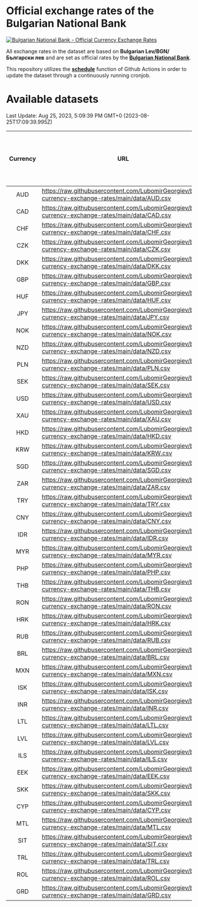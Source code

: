 # Official exchange rates of the Bulgarian National Bank

[![Bulgarian National Bank - Official Currency Exchange Rates](https://github.com/LubomirGeorgiev/bnb-currency-exchange-rates/actions/workflows/update-rates.yml/badge.svg?branch=main)](https://github.com/LubomirGeorgiev/bnb-currency-exchange-rates/actions/workflows/update-rates.yml)

All exchange rates in the dataset are based on **Bulgarian Lev/BGN/Български лев** and are set as official rates by the [**Bulgarian National Bank**](https://www.bnb.bg/Statistics/StExternalSector/StExchangeRates/StERForeignCurrencies/index.htm?toLang=_EN).

This repository utilizes the [**schedule**](https://docs.github.com/en/actions/reference/events-that-trigger-workflows) function of Github Actions in order to update the dataset through a continuously running cronjob.

# Available datasets

<!-- START LINKS (DO NOT EVER FU*ING DELETE THIS COMMENT FOR THE LOVE OF YOUR LIFE!!! IF YOU ARE CURIOS HOW IT WORKS, YOU CAN HAVE A LOOK AT ./src/updateReadme.ts) -->

Last Update: Aug 25, 2023, 5:09:39 PM GMT+0 (2023-08-25T17:09:39.995Z)

| Currency | URL                                                                                             | Number of records | Number of missing days that were filled in |
| :------: | ----------------------------------------------------------------------------------------------- | :---------------: | :----------------------------------------: |
|   AUD    | https://raw.githubusercontent.com/LubomirGeorgiev/bnb-currency-exchange-rates/main/data/AUD.csv |       8597        |                    2655                    |
|   CAD    | https://raw.githubusercontent.com/LubomirGeorgiev/bnb-currency-exchange-rates/main/data/CAD.csv |       8597        |                    2655                    |
|   CHF    | https://raw.githubusercontent.com/LubomirGeorgiev/bnb-currency-exchange-rates/main/data/CHF.csv |       8597        |                    2655                    |
|   CZK    | https://raw.githubusercontent.com/LubomirGeorgiev/bnb-currency-exchange-rates/main/data/CZK.csv |       8597        |                    2655                    |
|   DKK    | https://raw.githubusercontent.com/LubomirGeorgiev/bnb-currency-exchange-rates/main/data/DKK.csv |       8597        |                    2655                    |
|   GBP    | https://raw.githubusercontent.com/LubomirGeorgiev/bnb-currency-exchange-rates/main/data/GBP.csv |       8597        |                    2655                    |
|   HUF    | https://raw.githubusercontent.com/LubomirGeorgiev/bnb-currency-exchange-rates/main/data/HUF.csv |       8597        |                    2655                    |
|   JPY    | https://raw.githubusercontent.com/LubomirGeorgiev/bnb-currency-exchange-rates/main/data/JPY.csv |       8597        |                    2655                    |
|   NOK    | https://raw.githubusercontent.com/LubomirGeorgiev/bnb-currency-exchange-rates/main/data/NOK.csv |       8597        |                    2655                    |
|   NZD    | https://raw.githubusercontent.com/LubomirGeorgiev/bnb-currency-exchange-rates/main/data/NZD.csv |       8597        |                    2655                    |
|   PLN    | https://raw.githubusercontent.com/LubomirGeorgiev/bnb-currency-exchange-rates/main/data/PLN.csv |       8597        |                    2655                    |
|   SEK    | https://raw.githubusercontent.com/LubomirGeorgiev/bnb-currency-exchange-rates/main/data/SEK.csv |       8597        |                    2655                    |
|   USD    | https://raw.githubusercontent.com/LubomirGeorgiev/bnb-currency-exchange-rates/main/data/USD.csv |       8597        |                    2655                    |
|   XAU    | https://raw.githubusercontent.com/LubomirGeorgiev/bnb-currency-exchange-rates/main/data/XAU.csv |       8597        |                    2657                    |
|   HKD    | https://raw.githubusercontent.com/LubomirGeorgiev/bnb-currency-exchange-rates/main/data/HKD.csv |       8295        |                    2564                    |
|   KRW    | https://raw.githubusercontent.com/LubomirGeorgiev/bnb-currency-exchange-rates/main/data/KRW.csv |       8295        |                    2564                    |
|   SGD    | https://raw.githubusercontent.com/LubomirGeorgiev/bnb-currency-exchange-rates/main/data/SGD.csv |       8295        |                    2564                    |
|   ZAR    | https://raw.githubusercontent.com/LubomirGeorgiev/bnb-currency-exchange-rates/main/data/ZAR.csv |       8295        |                    2564                    |
|   TRY    | https://raw.githubusercontent.com/LubomirGeorgiev/bnb-currency-exchange-rates/main/data/TRY.csv |       6777        |                    2094                    |
|   CNY    | https://raw.githubusercontent.com/LubomirGeorgiev/bnb-currency-exchange-rates/main/data/CNY.csv |       6657        |                    2058                    |
|   IDR    | https://raw.githubusercontent.com/LubomirGeorgiev/bnb-currency-exchange-rates/main/data/IDR.csv |       6657        |                    2058                    |
|   MYR    | https://raw.githubusercontent.com/LubomirGeorgiev/bnb-currency-exchange-rates/main/data/MYR.csv |       6657        |                    2058                    |
|   PHP    | https://raw.githubusercontent.com/LubomirGeorgiev/bnb-currency-exchange-rates/main/data/PHP.csv |       6657        |                    2058                    |
|   THB    | https://raw.githubusercontent.com/LubomirGeorgiev/bnb-currency-exchange-rates/main/data/THB.csv |       6657        |                    2058                    |
|   RON    | https://raw.githubusercontent.com/LubomirGeorgiev/bnb-currency-exchange-rates/main/data/RON.csv |       6598        |                    2040                    |
|   HRK    | https://raw.githubusercontent.com/LubomirGeorgiev/bnb-currency-exchange-rates/main/data/HRK.csv |       6419        |                    1983                    |
|   RUB    | https://raw.githubusercontent.com/LubomirGeorgiev/bnb-currency-exchange-rates/main/data/RUB.csv |       6123        |                    1894                    |
|   BRL    | https://raw.githubusercontent.com/LubomirGeorgiev/bnb-currency-exchange-rates/main/data/BRL.csv |       5687        |                    1761                    |
|   MXN    | https://raw.githubusercontent.com/LubomirGeorgiev/bnb-currency-exchange-rates/main/data/MXN.csv |       5687        |                    1761                    |
|   ISK    | https://raw.githubusercontent.com/LubomirGeorgiev/bnb-currency-exchange-rates/main/data/ISK.csv |       5596        |                    1732                    |
|   INR    | https://raw.githubusercontent.com/LubomirGeorgiev/bnb-currency-exchange-rates/main/data/INR.csv |       5320        |                    1647                    |
|   LTL    | https://raw.githubusercontent.com/LubomirGeorgiev/bnb-currency-exchange-rates/main/data/LTL.csv |       5155        |                    1584                    |
|   LVL    | https://raw.githubusercontent.com/LubomirGeorgiev/bnb-currency-exchange-rates/main/data/LVL.csv |       4790        |                    1470                    |
|   ILS    | https://raw.githubusercontent.com/LubomirGeorgiev/bnb-currency-exchange-rates/main/data/ILS.csv |       4594        |                    1426                    |
|   EEK    | https://raw.githubusercontent.com/LubomirGeorgiev/bnb-currency-exchange-rates/main/data/EEK.csv |       4000        |                    1226                    |
|   SKK    | https://raw.githubusercontent.com/LubomirGeorgiev/bnb-currency-exchange-rates/main/data/SKK.csv |       2970        |                    912                     |
|   CYP    | https://raw.githubusercontent.com/LubomirGeorgiev/bnb-currency-exchange-rates/main/data/CYP.csv |       2906        |                    890                     |
|   MTL    | https://raw.githubusercontent.com/LubomirGeorgiev/bnb-currency-exchange-rates/main/data/MTL.csv |       2604        |                    799                     |
|   SIT    | https://raw.githubusercontent.com/LubomirGeorgiev/bnb-currency-exchange-rates/main/data/SIT.csv |       2544        |                    780                     |
|   TRL    | https://raw.githubusercontent.com/LubomirGeorgiev/bnb-currency-exchange-rates/main/data/TRL.csv |       1818        |                    559                     |
|   ROL    | https://raw.githubusercontent.com/LubomirGeorgiev/bnb-currency-exchange-rates/main/data/ROL.csv |       1697        |                    524                     |
|   GRD    | https://raw.githubusercontent.com/LubomirGeorgiev/bnb-currency-exchange-rates/main/data/GRD.csv |        361        |                    109                     |

<!-- END LINKS (DO NOT EVER FU*ING DELETE THIS COMMENT FOR THE LOVE OF YOUR LIFE!!! IF YOU ARE CURIOS HOW IT WORKS, YOU CAN HAVE A LOOK AT ./src/updateReadme.ts) -->
